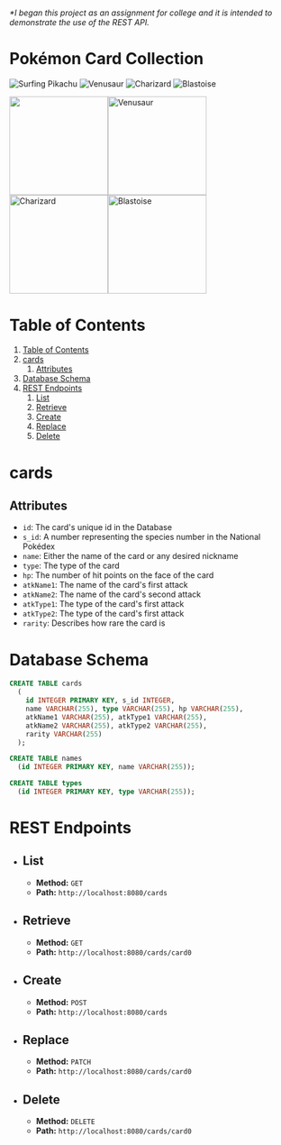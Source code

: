  <!-- Adam Manning 2021 -->
 <h6>
  *I began this project as an assignment for college and it is intended to demonstrate the use of the REST API.
 </h6>

# Pokémon Card Collection


[pikachu]: https://cdn.bulbagarden.net/upload/thumb/1/1a/SurfingPikachuWizardsPromo28.jpg/200px-SurfingPikachuWizardsPromo28.jpg

[venusaur]: https://cdn.bulbagarden.net/upload/thumb/d/d9/VenusaurWizardsPromo13.jpg/180px-VenusaurWizardsPromo13.jpg

[charizard]: https://cdn.bulbagarden.net/upload/thumb/4/4e/CharizardBaseSet4.jpg/200px-CharizardBaseSet4.jpg

[blastoise]: https://cdn.bulbagarden.net/upload/thumb/a/a5/BlastoiseBaseSet2.jpg/180px-BlastoiseBaseSet2.jpg


![Surfing Pikachu][pikachu] ![Venusaur][venusaur] ![Charizard][charizard] ![Blastoise][blastoise]

<img src="https://cdn.bulbagarden.net/upload/thumb/1/1a/SurfingPikachuWizardsPromo28.jpg/200px-SurfingPikachuWizardsPromo28.jpg" height="175"><img src="https://cdn.bulbagarden.net/upload/thumb/d/d9/VenusaurWizardsPromo13.jpg/180px-VenusaurWizardsPromo13.jpg" height="175px" alt="Venusaur"><img src="https://cdn.bulbagarden.net/upload/thumb/4/4e/CharizardBaseSet4.jpg/200px-CharizardBaseSet4.jpg"  height="175px" alt="Charizard"><img src="https://cdn.bulbagarden.net/upload/thumb/a/a5/BlastoiseBaseSet2.jpg/180px-BlastoiseBaseSet2.jpg"  height="175px" alt="Blastoise">


# Table of Contents
1. [Table of Contents](#table-of-contents)
1. [cards](#cards)
    1. [Attributes](#attributes)
1. [Database Schema](#database-schema)
1. [REST Endpoints](#rest-endpoints)
    1. [List](#list)
    1. [Retrieve](#retrieve)
    1. [Create](#create)
    1. [Replace](#replace)
    1. [Delete](#delete)

# cards

## Attributes

* `id`: The card's unique id in the Database
* `s_id`: A number representing the species number in the National Poke&#769;dex
* `name`: Either the name of the card or any desired nickname
* `type`: The type of the card
* `hp`: The number of hit points on the face of the card
* `atkName1`: The name of the card's first attack
* `atkName2`: The name of the card's second attack
* `atkType1`: The type of the card's first attack
* `atkType2`: The type of the card's first attack
* `rarity`: Describes how rare the card is

# Database Schema

```sql
CREATE TABLE cards
  (
    id INTEGER PRIMARY KEY, s_id INTEGER,
    name VARCHAR(255), type VARCHAR(255), hp VARCHAR(255),
    atkName1 VARCHAR(255), atkType1 VARCHAR(255),
    atkName2 VARCHAR(255), atkType2 VARCHAR(255),
    rarity VARCHAR(255)
  );

CREATE TABLE names
  (id INTEGER PRIMARY KEY, name VARCHAR(255));

CREATE TABLE types
  (id INTEGER PRIMARY KEY, type VARCHAR(255));
```

<!-- ## REST Endpoints <a name="rest_endpoints"></a> -->
# REST Endpoints

- ## List
	- **Method:** `GET`
	- **Path:** `http://localhost:8080/cards`

- ## Retrieve
	- **Method:** `GET`
	- **Path:** `http://localhost:8080/cards/card0`

- ## Create
	- **Method:** `POST`
	- **Path:** `http://localhost:8080/cards`

- ## Replace
	- **Method:** `PATCH`
	- **Path:** `http://localhost:8080/cards/card0`

- ## Delete
	- **Method:** `DELETE`
	- **Path:** `http://localhost:8080/cards/card0`
